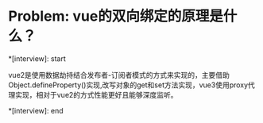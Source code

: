 # Problem: vue的双向绑定的原理是什么？

*[interview]: start

  vue2是使用数据劫持结合发布者-订阅者模式的方式来实现的，主要借助Object.defineProperty()实现,改写对象的get和set方法实现，vue3使用proxy代理实现，相对于vue2的方式性能更好且能够深度监听。

*[interview]: end
